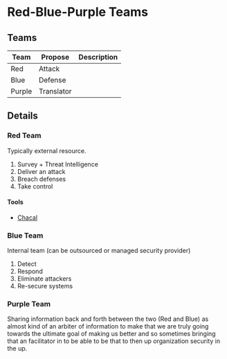# Red-Blue-Purple Teams

<!--
https://app.pluralsight.com/library/courses/pentesting-red-blue-purple-teams-exec-briefing/table-of-contents

https://app.pluralsight.com/paths/skill/blue-team-tools
https://app.pluralsight.com/paths/skill/red-team-tools
https://app.pluralsight.com/library/courses/purple-teaming-big-picture/table-of-contents

-->

## Teams

| Team   | Propose    | Description |
| ------ | ---------- | ----------- |
| Red    | Attack     |             |
| Blue   | Defense    |             |
| Purple | Translator |             |

<!--
Yellow Team
Green Team
-->

## Details

### Red Team

Typically external resource.

1. Survey + Threat Intelligence
2. Deliver an attack
3. Breach defenses
4. Take control

<!--
Skills

Social Engineering
Phishing Attacks
Network Penetration Testing
Bug Bounty
Web Application Pentester
Threat Hunter
-->

#### Tools

- [Chacal](https://github.com/p3tr0v/chacal)

### Blue Team

Internal team (can be outsourced or managed security provider)

1. Detect
2. Respond
3. Eliminate attackers
4. Re-secure systems

<!--
Skills

Governance, Compliance & Risk
Detail Oriented
Cybersecurity Frameworks
Log Analysis
Incident Response
Cybersecurity Analyst / SOC Analyst
Incident Handler
Computer Forensics
Network Security Engineer
Cloud Security Engineer
-->

### Purple Team

Sharing information back and forth between the two (Red and Blue) as almost kind of an arbiter of information to make that we are truly going towards the ultimate goal of making us better and so sometimes bringing that an facilitator in to be able to be that to then up organization security in the up.
